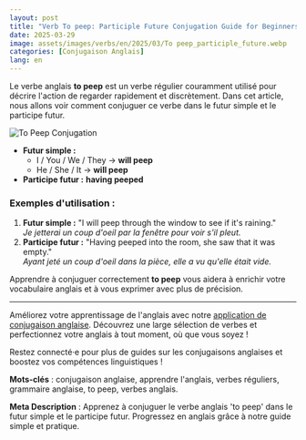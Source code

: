 ```yaml
---
layout: post 
title: "Verb To peep: Participle Future Conjugation Guide for Beginners"
date: 2025-03-29
image: assets/images/verbs/en/2025/03/To peep_participle_future.webp
categories: [Conjugaison Anglais]
lang: en
---
```


Le verbe anglais **to peep** est un verbe régulier couramment utilisé pour décrire l'action de regarder rapidement et discrètement. Dans cet article, nous allons voir comment conjuguer ce verbe dans le futur simple et le participe futur.

![To Peep Conjugation](/assets/images/verbs/2025/03/To_peep_participle_future.webp)

- **Futur simple :**  
  - I / You / We / They → **will peep**  
  - He / She / It → **will peep**
- **Participe futur :** **having peeped**

### Exemples d'utilisation :

1. **Futur simple :** "I will peep through the window to see if it's raining."  
   _Je jetterai un coup d'oeil par la fenêtre pour voir s'il pleut._
2. **Participe futur :** "Having peeped into the room, she saw that it was empty."  
   _Ayant jeté un coup d'oeil dans la pièce, elle a vu qu'elle était vide._

Apprendre à conjuguer correctement **to peep** vous aidera à enrichir votre vocabulaire anglais et à vous exprimer avec plus de précision. 

---

Améliorez votre apprentissage de l'anglais avec notre [application de conjugaison anglaise]({{site.appStore.en}}). Découvrez une large sélection de verbes et perfectionnez votre anglais à tout moment, où que vous soyez !

Restez connecté·e pour plus de guides sur les conjugaisons anglaises et boostez vos compétences linguistiques !

**Mots-clés** : conjugaison anglaise, apprendre l'anglais, verbes réguliers, grammaire anglaise, to peep, verbes anglais.

**Meta Description** : Apprenez à conjuguer le verbe anglais 'to peep' dans le futur simple et le participe futur. Progressez en anglais grâce à notre guide simple et pratique.